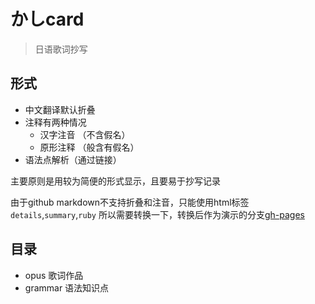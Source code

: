 # かしcard

> 日语歌词抄写

## 形式

- 中文翻译默认折叠
- 注释有两种情况
  - 汉字注音 （不含假名）
  - 原形注释 （般含有假名）
- 语法点解析（通过链接）

主要原则是用较为简便的形式显示，且要易于抄写记录

由于github markdown不支持折叠和注音，只能使用html标签`details`,`summary`,`ruby`
所以需要转换一下，转换后作为演示的分支[gh-pages](https://github.com/zhoudaxia2016/kasicard/tree/gh-pages)

## 目录

- opus 歌词作品
- grammar 语法知识点
